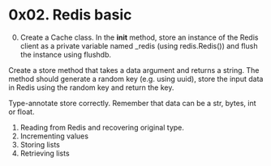 # 0x02. Redis basic
0. Create a Cache class. In the __init__ method, store an instance of the Redis client as a private variable named _redis (using redis.Redis()) and flush the instance using flushdb.

Create a store method that takes a data argument and returns a string. The method should generate a random key (e.g. using uuid), store the input data in Redis using the random key and return the key.

Type-annotate store correctly. Remember that data can be a str, bytes, int or float.<br />
1. Reading from Redis and recovering original type. <br />
2. Incrementing values <br />
3. Storing lists <br />
4. Retrieving lists <br />